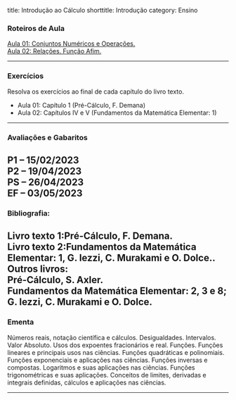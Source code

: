 title: Introdução ao Cálculo
shorttitle: Introdução
category: Ensino

### Roteiros de Aula
[Aula 01: Conjuntos Numéricos e Operações.]({static}/arquivos/IC:Aula_01.pdf)  
[Aula 02: Relações. Função Afim.]({static}/arquivos/IC:Aula_02.pdf)  

---
### Exercícios
Resolva os exercícios ao final de cada capítulo do livro texto.  

 - Aula 01: Capítulo 1 (Pré-Cálculo, F. Demana)  
 - Aula 02: Capítulos IV e V (Fundamentos da Matemática Elementar: 1) 

---
### Avaliações e Gabaritos
P1 – 15/02/2023  
P2 – 19/04/2023  
PS – 26/04/2023  
EF – 03/05/2023
---
### Bibliografia:
Livro texto 1:Pré-Cálculo, F. Demana.  
Livro texto 2:Fundamentos da Matemática Elementar: 1, G. Iezzi, C. Murakami e O. Dolce..  
 Outros livros:  
    Pré-Cálculo, S. Axler.  
    Fundamentos da Matemática Elementar: 2, 3 e 8; G. Iezzi, C. Murakami e O. Dolce.
---
### Ementa

Números reais, notação científica e cálculos. Desigualdades. Intervalos. Valor Absoluto. Usos dos
expoentes fracionários e real. Funções. Funções lineares e principais usos nas ciências. Funções
quadráticas e polinomiais. Funções exponenciais e aplicações nas ciências. Funções inversas e
compostas. Logaritmos e suas aplicações nas ciências. Funções trigonométricas e suas aplicações.
Conceitos de limites, derivadas e integrais definidas, cálculos e aplicações nas ciências.

---

